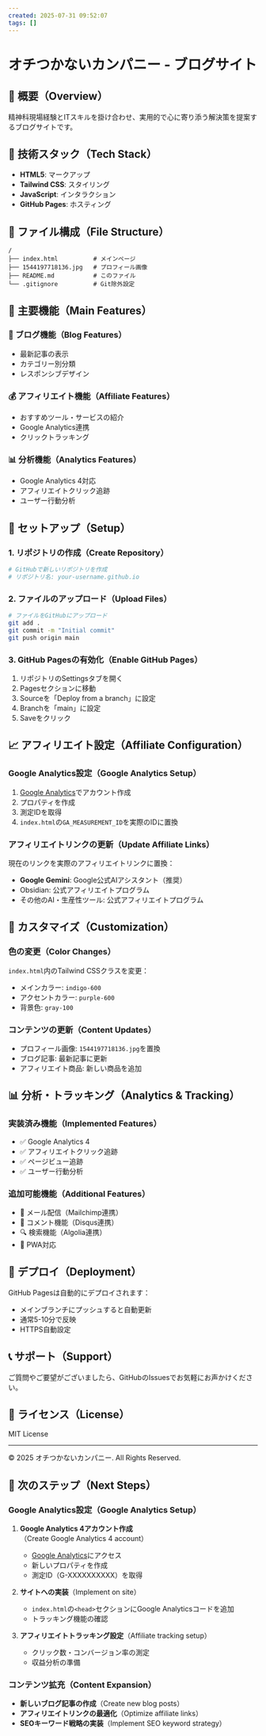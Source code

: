 ```yaml
---
created: 2025-07-31 09:52:07
tags: []
---
```


# オチつかないカンパニー - ブログサイト

## 📝 概要（Overview）

精神科現場経験とITスキルを掛け合わせ、実用的で心に寄り添う解決策を提案するブログサイトです。

## 🚀 技術スタック（Tech Stack）

- **HTML5**: マークアップ
- **Tailwind CSS**: スタイリング
- **JavaScript**: インタラクション
- **GitHub Pages**: ホスティング

## 📁 ファイル構成（File Structure）

```
/
├── index.html          # メインページ
├── 1544197718136.jpg   # プロフィール画像
├── README.md           # このファイル
└── .gitignore          # Git除外設定
```

## 🎯 主要機能（Main Features）

### 📝 ブログ機能（Blog Features）
- 最新記事の表示
- カテゴリー別分類
- レスポンシブデザイン

### 💰 アフィリエイト機能（Affiliate Features）
- おすすめツール・サービスの紹介
- Google Analytics連携
- クリックトラッキング

### 📊 分析機能（Analytics Features）
- Google Analytics 4対応
- アフィリエイトクリック追跡
- ユーザー行動分析

## 🔧 セットアップ（Setup）

### 1. リポジトリの作成（Create Repository）
```bash
# GitHubで新しいリポジトリを作成
# リポジトリ名: your-username.github.io
```

### 2. ファイルのアップロード（Upload Files）
```bash
# ファイルをGitHubにアップロード
git add .
git commit -m "Initial commit"
git push origin main
```

### 3. GitHub Pagesの有効化（Enable GitHub Pages）
1. リポジトリのSettingsタブを開く
2. Pagesセクションに移動
3. Sourceを「Deploy from a branch」に設定
4. Branchを「main」に設定
5. Saveをクリック

## 📈 アフィリエイト設定（Affiliate Configuration）

### Google Analytics設定（Google Analytics Setup）
1. [Google Analytics](https://analytics.google.com/)でアカウント作成
2. プロパティを作成
3. 測定IDを取得
4. `index.html`の`GA_MEASUREMENT_ID`を実際のIDに置換

### アフィリエイトリンクの更新（Update Affiliate Links）
現在のリンクを実際のアフィリエイトリンクに置換：
- **Google Gemini**: Google公式AIアシスタント（推奨）
- Obsidian: 公式アフィリエイトプログラム
- その他のAI・生産性ツール: 公式アフィリエイトプログラム

## 🎨 カスタマイズ（Customization）

### 色の変更（Color Changes）
`index.html`内のTailwind CSSクラスを変更：
- メインカラー: `indigo-600`
- アクセントカラー: `purple-600`
- 背景色: `gray-100`

### コンテンツの更新（Content Updates）
- プロフィール画像: `1544197718136.jpg`を置換
- ブログ記事: 最新記事に更新
- アフィリエイト商品: 新しい商品を追加

## 📊 分析・トラッキング（Analytics & Tracking）

### 実装済み機能（Implemented Features）
- ✅ Google Analytics 4
- ✅ アフィリエイトクリック追跡
- ✅ ページビュー追跡
- ✅ ユーザー行動分析

### 追加可能機能（Additional Features）
- 📧 メール配信（Mailchimp連携）
- 💬 コメント機能（Disqus連携）
- 🔍 検索機能（Algolia連携）
- 📱 PWA対応

## 🚀 デプロイ（Deployment）

GitHub Pagesは自動的にデプロイされます：
- メインブランチにプッシュすると自動更新
- 通常5-10分で反映
- HTTPS自動設定

## 📞 サポート（Support）

ご質問やご要望がございましたら、GitHubのIssuesでお気軽にお声かけください。

## 📄 ライセンス（License）

MIT License

---

© 2025 オチつかないカンパニー. All Rights Reserved. 

## 🚀 次のステップ（Next Steps）

### Google Analytics設定（Google Analytics Setup）
1. **Google Analytics 4アカウント作成**（Create Google Analytics 4 account）
   - [Google Analytics](https://analytics.google.com/)にアクセス
   - 新しいプロパティを作成
   - 測定ID（G-XXXXXXXXXX）を取得

2. **サイトへの実装**（Implement on site）
   - `index.html`の`<head>`セクションにGoogle Analyticsコードを追加
   - トラッキング機能の確認

3. **アフィリエイトトラッキング設定**（Affiliate tracking setup）
   - クリック数・コンバージョン率の測定
   - 収益分析の準備

### コンテンツ拡充（Content Expansion）
- **新しいブログ記事の作成**（Create new blog posts）
- **アフィリエイトリンクの最適化**（Optimize affiliate links）
- **SEOキーワード戦略の実装**（Implement SEO keyword strategy） 